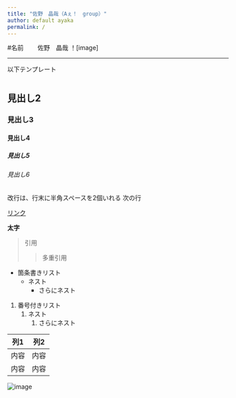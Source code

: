 ```yaml
---
title: "佐野　晶哉（Aぇ！　group）"
author: default ayaka
permalink: /
---
```

#名前　
　佐野　晶哉
！[image]





---

以下テンプレート

# 
## 見出し2
### 見出し3
#### 見出し4
##### 見出し5
###### 見出し6

改行は、行末に半角スペースを2個いれる
次の行

[リンク](https://www.google.co.jp/)

**太字**

> 引用
>> 多重引用


- 箇条書きリスト
  - ネスト
    - さらにネスト


1. 番号付きリスト
   1. ネスト
      1. さらにネスト


| 列1  | 列2  |
|-----|-----|
| 内容  | 内容  |
| 内容  | 内容  |

![image](../assets/images/EMTJBUGJXNJ3JGI5T45APXEIU4.avif)
